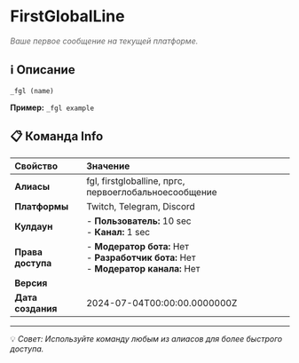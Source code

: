 # FirstGlobalLine

<span style="color: #666; font-style: italic;">Ваше первое сообщение на текущей платформе.</span>

## ℹ️ Описание

`_fgl (name)`

**Пример:** `_fgl example`

## 📋 Команда Info

| **Свойство** | **Значение** |
|:----------------|:----------------|
| **Алиасы** | fgl, firstgloballine, пргс, первоеглобальноесообщение |
| **Платформы** | Twitch, Telegram, Discord |
| **Кулдаун** | - **Пользователь:** 10 sec<br> - **Канал:** 1 sec |
| **Права доступа** | - **Модератор бота:** Нет<br> - **Разработчик бота:** Нет<br> - **Модератор канала:** Нет |
| **Версия** |  |
| **Дата создания** | 2024-07-04T00:00:00.0000000Z |

---

💡 *Совет: Используйте команду любым из алиасов для более быстрого доступа.*
